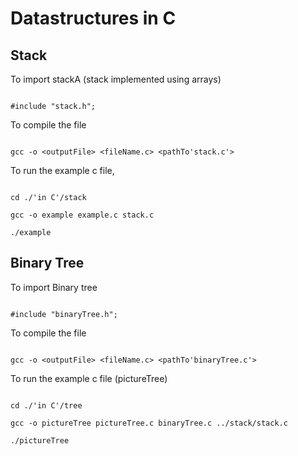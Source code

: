 # Datastructures in C

## Stack

To import stackA (stack implemented using arrays)

```

#include "stack.h";

```

To compile the file

```

gcc -o <outputFile> <fileName.c> <pathTo'stack.c'>

```

To run the example c file,

```

cd ./'in C'/stack

gcc -o example example.c stack.c

./example

```

## Binary Tree

To import Binary tree

```

#include "binaryTree.h";

```

To compile the file

```

gcc -o <outputFile> <fileName.c> <pathTo'binaryTree.c'>

```

To run the example c file (pictureTree)

```

cd ./'in C'/tree

gcc -o pictureTree pictureTree.c binaryTree.c ../stack/stack.c

./pictureTree

```
